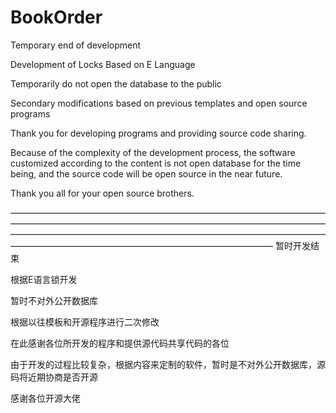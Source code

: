 # BookOrder
Temporary end of development

Development of Locks Based on E Language

Temporarily do not open the database to the public

Secondary modifications based on previous templates and open source programs

Thank you for developing programs and providing source code sharing.

Because of the complexity of the development process, the software customized according to the content is not open database for the time being, and the source code will be open source in the near future.

Thank you all for your open source brothers.

——————————————————————————————————————————————————————————————————————————————————————————————————————————————————————————————————————————
暂时开发结束

根据E语言锁开发

暂时不对外公开数据库

根据以往模板和开源程序进行二次修改

在此感谢各位所开发的程序和提供源代码共享代码的各位

由于开发的过程比较复杂，根据内容来定制的软件，暂时是不对外公开数据库，源码将近期协商是否开源

感谢各位开源大佬
